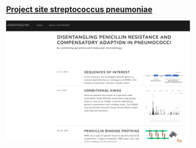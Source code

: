 ## [Project site streptococcus pneumoniae](https://disentangling-amr-streptococcus.netlify.app/)
[<img src="Github_frontpage.png"/>](https://disentangling-amr-streptococcus.netlify.app/)
